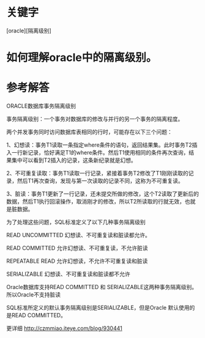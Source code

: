 # 关键字

[oracle][隔离级别]

# 如何理解oracle中的隔离级别。

# 参考解答

ORACLE数据库事务隔离级别

事务隔离级别：一个事务对数据库的修改与并行的另一个事务的隔离程度。
 
两个并发事务同时访问数据库表相同的行时，可能存在以下三个问题：
 
1、幻想读：事务T1读取一条指定where条件的语句，返回结果集。此时事务T2插入一行新记录，恰好满足T1的where条件。然后T1使用相同的条件再次查询，结果集中可以看到T2插入的记录，这条新纪录就是幻想。
 
2、不可重复读取：事务T1读取一行记录，紧接着事务T2修改了T1刚刚读取的记录，然后T1再次查询，发现与第一次读取的记录不同，这称为不可重复读。
 
3、脏读：事务T1更新了一行记录，还未提交所做的修改，这个T2读取了更新后的数据，然后T1执行回滚操作，取消刚才的修改，所以T2所读取的行就无效，也就是脏数据。
 
为了处理这些问题，SQL标准定义了以下几种事务隔离级别
 
READ UNCOMMITTED 幻想读、不可重复读和脏读都允许。
 
READ COMMITTED 允许幻想读、不可重复读，不允许脏读
 
REPEATABLE READ 允许幻想读，不允许不可重复读和脏读
 
SERIALIZABLE 幻想读、不可重复读和脏读都不允许
 
Oracle数据库支持READ COMMITTED 和 SERIALIZABLE这两种事务隔离级别。所以Oracle不支持脏读
 
SQL标准所定义的默认事务隔离级别是SERIALIZABLE，但是Oracle 默认使用的是READ COMMITTED。

更详细
http://czmmiao.iteye.com/blog/930441



